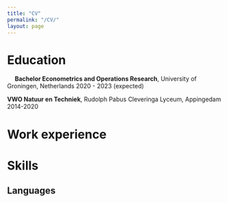```yaml
---
title: "CV"
permalink: "/CV/"
layout: page
---
```


# Education
&emsp; **Bachelor Econometrics and Operations Research**, University of Groningen, Netherlands 2020 - 2023 (expected)

**VWO Natuur en Techniek**, Rudolph Pabus Cleveringa Lyceum, Appingedam 2014-2020

# Work experience

# Skills
## Languages

